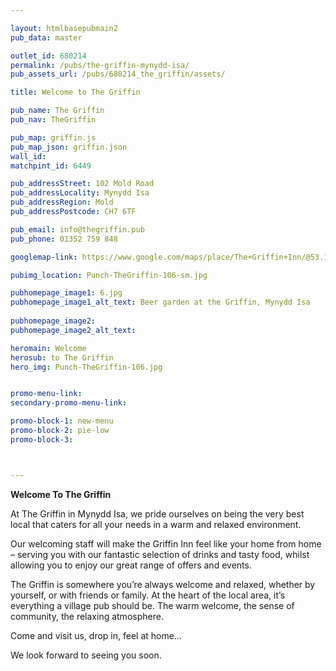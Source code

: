 ```yaml
---

layout: htmlbasepubmain2
pub_data: master

outlet_id: 680214
permalink: /pubs/the-griffin-mynydd-isa/
pub_assets_url: /pubs/680214_the_griffin/assets/

title: Welcome to The Griffin

pub_name: The Griffin
pub_nav: TheGriffin

pub_map: griffin.js
pub_map_json: griffin.json
wall_id:
matchpint_id: 6449

pub_addressStreet: 102 Mold Road
pub_addressLocality: Mynydd Isa
pub_addressRegion: Mold
pub_addressPostcode: CH7 6TF

pub_email: info@thegriffin.pub
pub_phone: 01352 759 848

googlemap-link: https://www.google.com/maps/place/The+Griffin+Inn/@53.1660548,-3.1143288,17z/data=!4m13!1m7!3m6!1s0x487acfc4cee85661:0x873f66a51a4c02cf!2sThe+Griffin+Inn!3b1!8m2!3d53.1660548!4d-3.1121401!3m4!1s0x487acfc4cee85661:0x873f66a51a4c02cf!8m2!3d53.1660548!4d-3.1121401

pubimg_location: Punch-TheGriffin-106-sm.jpg

pubhomepage_image1: 6.jpg
pubhomepage_image1_alt_text: Beer garden at the Griffin, Mynydd Isa
 
pubhomepage_image2:
pubhomepage_image2_alt_text: 

heromain: Welcome
herosub: to The Griffin
hero_img: Punch-TheGriffin-106.jpg


promo-menu-link:
secondary-promo-menu-link:

promo-block-1: new-menu
promo-block-2: pie-low
promo-block-3: 



---
```



**Welcome To The Griffin**

At The Griffin in Mynydd Isa, we pride ourselves on being the very best local that caters for all your needs in a warm and relaxed environment.

Our welcoming staff will make the Griffin Inn feel like your home from home – serving you with our fantastic selection of drinks and tasty food, whilst allowing you to enjoy our great range of offers and events.

The Griffin is somewhere you’re always welcome and relaxed, whether by yourself, or with friends or family. At the heart of the local area, it’s everything a village pub should be. The warm welcome, the sense of community, the relaxing atmosphere. 

Come and visit us, drop in, feel at home… 

We look forward to seeing you soon.
